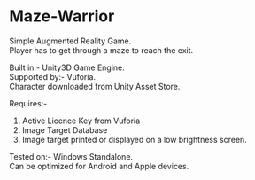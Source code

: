 # Maze-Warrior

Simple Augmented Reality Game.  
Player has to get through a maze to reach the exit.  

Built in:- Unity3D Game Engine.  
Supported by:- Vuforia.  
Character downloaded from Unity Asset Store.  

Requires:-  
1. Active Licence Key from Vuforia  
2. Image Target Database  
3. Image target printed or displayed on a low brightness screen.  

Tested on:- Windows Standalone.  
Can be optimized for Android and Apple devices.  

